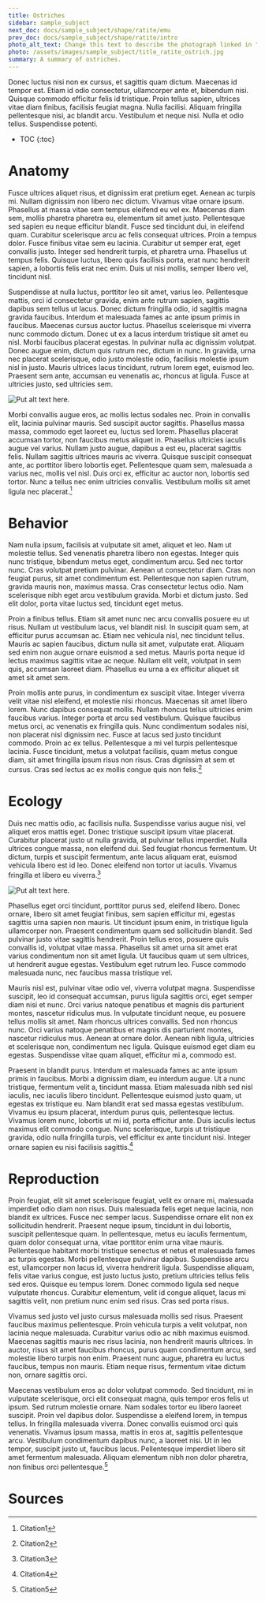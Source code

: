 ```yaml
---
title: Ostriches
sidebar: sample_subject
next_doc: docs/sample_subject/shape/ratite/emu
prev_doc: docs/sample_subject/shape/ratite/intro
photo_alt_text: Change this text to describe the photograph linked in "photo".
photo: /assets/images/sample_subject/title_ratite_ostrich.jpg
summary: A summary of ostriches.
---
```


Donec luctus nisi non ex cursus, et sagittis quam dictum. Maecenas id tempor est. Etiam id odio consectetur, ullamcorper ante et, bibendum nisi. Quisque commodo efficitur felis id tristique. Proin tellus sapien, ultrices vitae diam finibus, facilisis feugiat magna. Nulla facilisi. Aliquam fringilla pellentesque nisi, ac blandit arcu. Vestibulum et neque nisi. Nulla et odio tellus. Suspendisse potenti. 

* TOC
{:toc}

# Anatomy

Fusce ultrices aliquet risus, et dignissim erat pretium eget. Aenean ac turpis mi. Nullam dignissim non libero nec dictum. Vivamus vitae ornare ipsum. Phasellus at massa vitae sem tempus eleifend eu vel ex. Maecenas diam sem, mollis pharetra pharetra eu, elementum sit amet justo. Pellentesque sed sapien eu neque efficitur blandit. Fusce sed tincidunt dui, in eleifend quam. Curabitur scelerisque arcu ac felis consequat ultrices. Proin a tempus dolor. Fusce finibus vitae sem eu lacinia. Curabitur ut semper erat, eget convallis justo. Integer sed hendrerit turpis, et pharetra urna. Phasellus ut tempus felis. Quisque luctus, libero quis facilisis porta, erat nunc hendrerit sapien, a lobortis felis erat nec enim. Duis ut nisi mollis, semper libero vel, tincidunt nisl.

Suspendisse at nulla luctus, porttitor leo sit amet, varius leo. Pellentesque mattis, orci id consectetur gravida, enim ante rutrum sapien, sagittis dapibus sem tellus ut lacus. Donec dictum fringilla odio, id sagittis magna gravida faucibus. Interdum et malesuada fames ac ante ipsum primis in faucibus. Maecenas cursus auctor luctus. Phasellus scelerisque mi viverra nunc commodo dictum. Donec ut ex a lacus interdum tristique sit amet eu nisl. Morbi faucibus placerat egestas. In pulvinar nulla ac dignissim volutpat. Donec augue enim, dictum quis rutrum nec, dictum in nunc. In gravida, urna nec placerat scelerisque, odio justo molestie odio, facilisis molestie ipsum nisl in justo. Mauris ultrices lacus tincidunt, rutrum lorem eget, euismod leo. Praesent sem ante, accumsan eu venenatis ac, rhoncus at ligula. Fusce at ultricies justo, sed ultricies sem. 

![Put alt text here.](/template-information-site/assets/images/sample_subject/ostrich1.jpg)

Morbi convallis augue eros, ac mollis lectus sodales nec. Proin in convallis elit, lacinia pulvinar mauris. Sed suscipit auctor sagittis. Phasellus massa massa, commodo eget laoreet eu, luctus sed lorem. Phasellus placerat accumsan tortor, non faucibus metus aliquet in. Phasellus ultricies iaculis augue vel varius. Nullam justo augue, dapibus a est eu, placerat sagittis felis. Nullam sagittis ultrices mauris ac viverra. Quisque suscipit consequat ante, ac porttitor libero lobortis eget. Pellentesque quam sem, malesuada a varius nec, mollis vel nisl. Duis orci ex, efficitur ac auctor non, lobortis sed tortor. Nunc a tellus nec enim ultricies convallis. Vestibulum mollis sit amet ligula nec placerat.[^1]

# Behavior

Nam nulla ipsum, facilisis at vulputate sit amet, aliquet et leo. Nam ut molestie tellus. Sed venenatis pharetra libero non egestas. Integer quis nunc tristique, bibendum metus eget, condimentum arcu. Sed nec tortor nunc. Cras volutpat pretium pulvinar. Aenean ut consectetur diam. Cras non feugiat purus, sit amet condimentum est. Pellentesque non sapien rutrum, gravida mauris non, maximus massa. Cras consectetur lectus odio. Nam scelerisque nibh eget arcu vestibulum gravida. Morbi et dictum justo. Sed elit dolor, porta vitae luctus sed, tincidunt eget metus.

Proin a finibus tellus. Etiam sit amet nunc nec arcu convallis posuere eu ut risus. Nullam ut vestibulum lacus, vel blandit nisl. In suscipit quam sem, at efficitur purus accumsan ac. Etiam nec vehicula nisl, nec tincidunt tellus. Mauris ac sapien faucibus, dictum nulla sit amet, vulputate erat. Aliquam sed enim non augue ornare euismod a sed metus. Mauris porta neque id lectus maximus sagittis vitae ac neque. Nullam elit velit, volutpat in sem quis, accumsan laoreet diam. Phasellus eu urna a ex efficitur aliquet sit amet sit amet sem.

Proin mollis ante purus, in condimentum ex suscipit vitae. Integer viverra velit vitae nisl eleifend, et molestie nisi rhoncus. Maecenas sit amet libero lorem. Nunc dapibus consequat mollis. Nullam rhoncus tellus ultricies enim faucibus varius. Integer porta et arcu sed vestibulum. Quisque faucibus metus orci, ac venenatis ex fringilla quis. Nunc condimentum sodales nisi, non placerat nisl dignissim nec. Fusce at lacus sed justo tincidunt commodo. Proin ac ex tellus. Pellentesque a mi vel turpis pellentesque lacinia. Fusce tincidunt, metus a volutpat facilisis, quam metus congue diam, sit amet fringilla ipsum risus non risus. Cras dignissim at sem et cursus. Cras sed lectus ac ex mollis congue quis non felis.[^2]

# Ecology

Duis nec mattis odio, ac facilisis nulla. Suspendisse varius augue nisi, vel aliquet eros mattis eget. Donec tristique suscipit ipsum vitae placerat. Curabitur placerat justo ut nulla gravida, at pulvinar tellus imperdiet. Nulla ultrices congue massa, non eleifend dui. Sed feugiat rhoncus fermentum. Ut dictum, turpis et suscipit fermentum, ante lacus aliquam erat, euismod vehicula libero est id leo. Donec eleifend non tortor ut iaculis. Vivamus fringilla et libero eu viverra.[^3]

![Put alt text here.](/template-information-site/assets/images/sample_subject/ostrich2.jpg)

Phasellus eget orci tincidunt, porttitor purus sed, eleifend libero. Donec ornare, libero sit amet feugiat finibus, sem sapien efficitur mi, egestas sagittis urna sapien non mauris. Ut tincidunt ipsum enim, in tristique ligula ullamcorper non. Praesent condimentum quam sed sollicitudin blandit. Sed pulvinar justo vitae sagittis hendrerit. Proin tellus eros, posuere quis convallis id, volutpat vitae massa. Phasellus sit amet urna sit amet erat varius condimentum non sit amet ligula. Ut faucibus quam ut sem ultrices, ut hendrerit augue egestas. Vestibulum eget rutrum leo. Fusce commodo malesuada nunc, nec faucibus massa tristique vel.

Mauris nisl est, pulvinar vitae odio vel, viverra volutpat magna. Suspendisse suscipit, leo id consequat accumsan, purus ligula sagittis orci, eget semper diam nisi et nunc. Orci varius natoque penatibus et magnis dis parturient montes, nascetur ridiculus mus. In vulputate tincidunt neque, eu posuere tellus mollis sit amet. Nam rhoncus ultrices convallis. Sed non rhoncus nunc. Orci varius natoque penatibus et magnis dis parturient montes, nascetur ridiculus mus. Aenean at ornare dolor. Aenean nibh ligula, ultricies et scelerisque non, condimentum nec ligula. Quisque euismod eget diam eu egestas. Suspendisse vitae quam aliquet, efficitur mi a, commodo est.

Praesent in blandit purus. Interdum et malesuada fames ac ante ipsum primis in faucibus. Morbi a dignissim diam, eu interdum augue. Ut a nunc tristique, fermentum velit a, tincidunt massa. Etiam malesuada nibh sed nisl iaculis, nec iaculis libero tincidunt. Pellentesque euismod justo quam, ut egestas ex tristique eu. Nam blandit erat sed massa egestas vestibulum. Vivamus eu ipsum placerat, interdum purus quis, pellentesque lectus. Vivamus lorem nunc, lobortis ut mi id, porta efficitur ante. Duis iaculis lectus maximus elit commodo congue. Nunc scelerisque, turpis ut tristique gravida, odio nulla fringilla turpis, vel efficitur ex ante tincidunt nisi. Integer ornare sapien eu nisi facilisis sagittis.[^4]

# Reproduction

Proin feugiat, elit sit amet scelerisque feugiat, velit ex ornare mi, malesuada imperdiet odio diam non risus. Duis malesuada felis eget neque lacinia, non blandit ex ultrices. Fusce nec semper lacus. Suspendisse ornare elit non ex sollicitudin hendrerit. Praesent neque ipsum, tincidunt in dui lobortis, suscipit pellentesque quam. In pellentesque, metus eu iaculis fermentum, quam dolor consequat urna, vitae porttitor enim urna vitae mauris. Pellentesque habitant morbi tristique senectus et netus et malesuada fames ac turpis egestas. Morbi pellentesque pulvinar dapibus. Suspendisse arcu est, ullamcorper non lacus id, viverra hendrerit ligula. Suspendisse aliquam, felis vitae varius congue, est justo luctus justo, pretium ultricies tellus felis sed eros. Quisque eu tempus lorem. Donec commodo ligula sed neque vulputate rhoncus. Curabitur elementum, velit id congue aliquet, lacus mi sagittis velit, non pretium nunc enim sed risus. Cras sed porta risus.

Vivamus sed justo vel justo cursus malesuada mollis sed risus. Praesent faucibus maximus pellentesque. Proin vehicula turpis a velit volutpat, non lacinia neque malesuada. Curabitur varius odio ac nibh maximus euismod. Maecenas sagittis mauris nec risus lacinia, non hendrerit mauris ultrices. In auctor, risus sit amet faucibus rhoncus, purus quam condimentum arcu, sed molestie libero turpis non enim. Praesent nunc augue, pharetra eu luctus faucibus, tempus non mauris. Etiam neque risus, fermentum vitae dictum non, ornare sagittis orci.

Maecenas vestibulum eros ac dolor volutpat commodo. Sed tincidunt, mi in vulputate scelerisque, orci elit consequat magna, quis tempor eros felis ut ipsum. Sed rutrum molestie ornare. Nam sodales tortor eu libero laoreet suscipit. Proin vel dapibus dolor. Suspendisse a eleifend lorem, in tempus tellus. In fringilla malesuada viverra. Donec convallis euismod orci quis venenatis. Vivamus ipsum massa, mattis in eros at, sagittis pellentesque arcu. Vestibulum condimentum dapibus nunc, a laoreet nisi. Ut in leo tempor, suscipit justo ut, faucibus lacus. Pellentesque imperdiet libero sit amet fermentum malesuada. Aliquam elementum nibh non dolor pharetra, non finibus orci pellentesque.[^5]

# Sources

[^1]: Citation1
[^2]: Citation2
[^3]: Citation3
[^4]: Citation4
[^5]: Citation5
